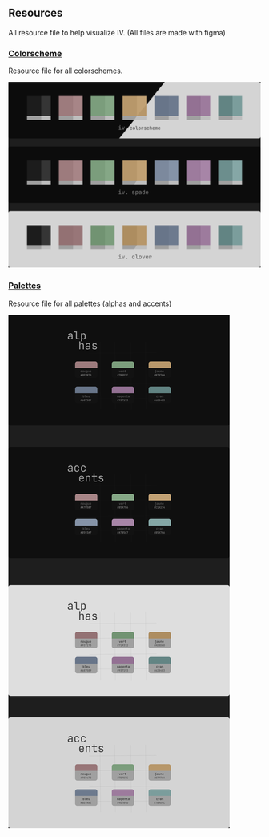 ## Resources
All resource file to help visualize IV. (All files are made with figma)  


### [Colorscheme](./colorscheme.fig)  
Resource file for all colorschemes.

<!-- <details>
  <summary>Preview</summary>
  <br /> -->
  <img src="../.github/assets/colorscheme_resources.png" />
<!-- </details> -->

### [Palettes](./palettes.fig)  
Resource file for all palettes (alphas and accents)  

![Palettes](../.github/assets/palettes.png)
